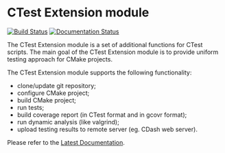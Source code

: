 # CTest Extension module

[![Build Status](https://travis-ci.org/jet47/ctest-ext.svg)](https://travis-ci.org/jet47/ctest-ext) [![Documentation Status](https://readthedocs.org/projects/ctest-ext/badge/?version=latest)](https://readthedocs.org/projects/ctest-ext/?badge=latest)

The CTest Extension module is a set of additional functions for CTest scripts.
The main goal of the CTest Extension module is to provide uniform testing approach
for CMake projects.

The CTest Extension module supports the following functionality:

* clone/update git repository;
* configure CMake project;
* build CMake project;
* run tests;
* build coverage report (in CTest format and in gcovr format);
* run dynamic analysis (like valgrind);
* upload testing results to remote server (eg. CDash web server). 

Please refer to the [Latest Documentation](http://ctest-ext.readthedocs.org/en/latest/).
